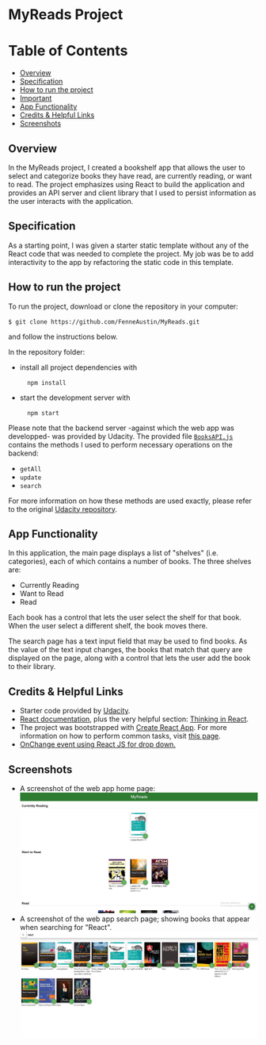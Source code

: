 # MyReads Project


# Table of Contents

* [Overview](#overview)
* [Specification](#specification)
* [How to run the project](#how-to-run-the-project)
* [Important](#important)
* [App Functionality](#app-functionality)
* [Credits & Helpful Links](#credits-&-helpful-links)
* [Screenshots](#screenshots)



## Overview

In the MyReads project, I created a bookshelf app that allows the user to select and categorize books they have read, are currently reading, or want to read. The project emphasizes using React to build the application and provides an API server and client library that I used to persist information as the user interacts with the application.



## Specification

As a starting point, I was given a starter static template without any of the React code that was needed to complete the project. My job was be to add interactivity to the app by refactoring the static code in this template.



## How to run the project

To run the project, download or clone the repository in your computer:

    $ git clone https://github.com/FenneAustin/MyReads.git

and follow the instructions below.

In the repository folder:
* install all project dependencies with

        npm install
* start the development server with

        npm start

Please note that the backend server -against which the web app was developped- was provided by Udacity. The provided file [`BooksAPI.js`](src/BooksAPI.js) contains the methods I used to perform necessary operations on the backend:

* `getAll`
* `update`
* `search`

For more information on how these methods are used exactly, please refer to the original [Udacity repository](https://github.com/udacity/reactnd-project-myreads-starter).



## App Functionality

In this application, the main page displays a list of "shelves" (i.e. categories), each of which contains a number of books. The three shelves are:
* Currently Reading
* Want to Read
* Read

Each book has a control that lets the user select the shelf for that book. When the user select a different shelf, the book moves there.

The search page has a text input field that may be used to find books. As the value of the text input changes, the books that match that query are displayed on the page, along with a control that lets the user add the book to their library.



## Credits & Helpful Links

* Starter code provided by [Udacity](https://github.com/udacity/reactnd-project-myreads-starter).
* [React documentation](https://reactjs.org/), plus the very helpful section: [Thinking in React](https://reactjs.org/docs/thinking-in-react.html).
* The project was bootstrapped with [Create React App](https://github.com/facebookincubator/create-react-app). For more information on how to perform common tasks, visit [this page](https://github.com/facebookincubator/create-react-app/blob/master/packages/react-scripts/template/README.md).
* [OnChange event using React JS for drop down.](https://stackoverflow.com/questions/28868071/onchange-event-using-react-js-for-drop-down)



## Screenshots

* A screenshot of the web app home page:
![Screenshot2](./src/Images/MyReads.JPG "Screenshot")
* A screenshot of the web app search page; showing books that appear when searching for "React".
![Screenshot3](./src/Images/MyReadsSearch.JPG "Screenshot")

